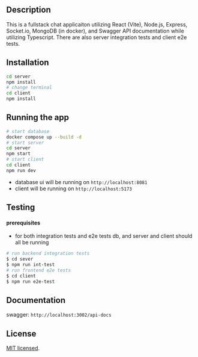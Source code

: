 
## Description

This is a fullstack chat applicaiton utilizing React (Vite), Node.js, Express, Socket.io, MongoDB (in docker), and Swagger API documentation while utilizing Typescript. There are also server integration tests and client e2e tests.  

## Installation

```bash
cd server
npm install
# change terminal
cd client
npm install
```

## Running the app

```bash
# start database
docker compose up --build -d
# start server
cd server
npm start
# start client
cd client
npm run dev
```
- database ui will be running on `http://localhost:8081`
- client will be running on `http://localhost:5173`


## Testing
#### prerequisites
- for both integration tests and e2e tests db, and server and client should all be running

```bash
# run backend integration tests
$ cd sever
$ npm run int-test
# run frontend e2e tests
$ cd client
$ npm run e2e-test
```

## Documentation
swagger: `http://localhost:3002/api-docs`


## License

[MIT licensed](LICENSE).
